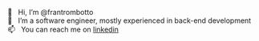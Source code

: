 👋  &nbsp; Hi, I’m @frantrombotto <br>
👀  &nbsp; I’m a software engineer, mostly experienced in back-end development <br>
📫  &nbsp; You can reach me on [linkedin](https://www.linkedin.com/in/franco-trombotto)

<!---
frantrombotto/frantrombotto is a ✨ special ✨ repository because its `README.md` (this file) appears on your GitHub profile.
You can click the Preview link to take a look at your changes.
--->
